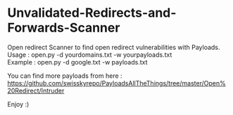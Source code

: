 # Unvalidated-Redirects-and-Forwards-Scanner
Open redirect Scanner to find open redirect vulnerabilities with Payloads.<br/>
Usage : open.py -d yourdomains.txt -w yourpayloads.txt<br>
Example : open.py -d google.txt -w payloads.txt<br>

You can find more payloads from here : https://github.com/swisskyrepo/PayloadsAllTheThings/tree/master/Open%20Redirect/Intruder<br>

Enjoy :)
